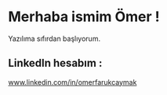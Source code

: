 # Merhaba ismim Ömer ! 
Yazılıma sıfırdan başlıyorum.

## LinkedIn hesabım :
www.linkedin.com/in/omerfarukcaymak
